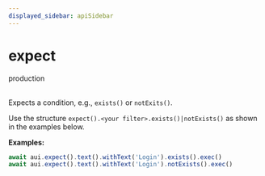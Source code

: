 ```yaml
---
displayed_sidebar: apiSidebar
---
```

# expect
<span class="theme-doc-version-badge badge badge--success">production</span><br/><br/>

Expects a condition, e.g., `exists()` or `notExits()`.

Use the structure `expect().<your filter>.exists()|notExists()` as shown in the examples below.

**Examples:**
```typescript 
await aui.expect().text().withText('Login').exists().exec()
await aui.expect().text().withText('Login').notExists().exec()
```

